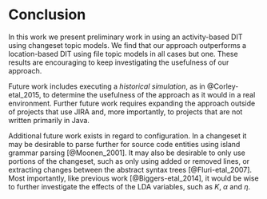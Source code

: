 # Conclusion

In this work we present preliminary work in using an activity-based DIT using
changeset topic models. We find that our approach outperforms a location-based
DIT using file topic models in all cases but one. These results are encouraging
to keep investigating the usefulness of our approach.

Future work includes executing a *historical simulation*, as in
@Corley-etal_2015, to determine the usefulness of the approach as it would in a
real environment. Further future work requires expanding the approach outside
of projects that use JIRA and, more importantly, to projects that are not
written primarily in Java.

Additional future work exists in regard to configuration. In a changeset it may
be desirable to parse further for source code entities using island grammar
parsing [@Moonen_2001].  It may also be desirable to only use portions of the
changeset, such as only using added or removed lines, or extracting changes
between the abstract syntax trees [@Fluri-etal_2007]. Most importantly, like
previous work [@Biggers-etal_2014], it would be wise to further investigate the
effects of the LDA variables, such as $K$, $\alpha$ and $\eta$.

